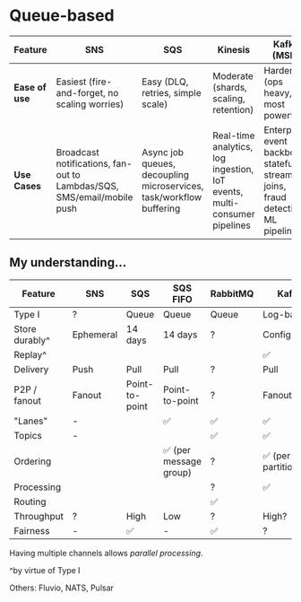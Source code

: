 # Queue-based

| Feature         | **SNS**                                                                | **SQS**                                                             | **Kinesis**                                                              | **Kafka (MSK)**                                                                    |
|-----------------|------------------------------------------------------------------------|---------------------------------------------------------------------|--------------------------------------------------------------------------|------------------------------------------------------------------------------------|
| **Ease of use** | Easiest (fire-and-forget, no scaling worries)                          | Easy (DLQ, retries, simple scale)                                   | Moderate (shards, scaling, retention)                                    | Harder (ops heavy, but most powerful)                                              |
| **Use Cases**   | Broadcast notifications, fan-out to Lambdas/SQS, SMS/email/mobile push | Async job queues, decoupling microservices, task/workflow buffering | Real-time analytics, log ingestion, IoT events, multi-consumer pipelines | Enterprise event backbone, stateful streaming joins, fraud detection, ML pipelines |

## My understanding...

| Feature             | SNS       | SQS     | SQS FIFO              | RabbitMQ | Kafka             | Kinesis       |
|---------------------|-----------|---------|-----------------------|----------|-------------------|---------------|
| Type I              | ?         | Queue   | Queue                 | Queue    | Log-based         | Log-based     |
| Store durably^      | Ephemeral | 14 days | 14 days               | ?        | Configurable      | Configurable  |
| Replay^             |           |         |                       |          | ✅                |               |
| Delivery            | Push      | Pull    | Pull                  | ?        | Pull              | High?         |
| P2P / fanout        | Fanout     | Point-to-point | Point-to-point | ?        | Fanout           | Fanout        |
| "Lanes"             | -         |         | ✅                     | ✅        | ✅                 | ✅             |
| Topics              | -         |         |                       | ✅        | ✅                 | ✅             |
| Ordering            |           |         | ✅ (per message group) | ?        | ✅ (per partition) | ✅ (per shard) |
| Processing          |           |         |                       | ?        | ✅                 | Basic         |
| Routing             |           |         |                       | ✅        |                   |               |
| Throughput          | ?         | High    | Low                   | ?        | High?             | High?         |
| Fairness            | -         | ✅       | -                     | ✅        | ?                 | ?             |

Having multiple channels allows _parallel processing_.

^by virtue of Type I

Others: Fluvio, NATS, Pulsar
